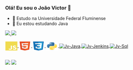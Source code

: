 ### Olá! Eu sou o João Victor 👋
- 🔭 Estudo na Universidade Federal Fluminense
- 🌱 Eu estou estudando Java

<div>
    <a href="https://github.com/CreatorJota">
    <img height="180em" src="https://github-readme-stats.vercel.app/api?username=CreatorJota&show_icons=true&theme=chartreuse-dark&include_all_comits=true&count_private=true"/>
    <img height="180em" src="https://github-readme-stats.vercel.app/api/top-langs/?username=CreatorJota&layout=compact&langs_count=16&theme=chartreuse-dark"/>
</div>

<div style="display: inline_block"><br>
    <img align="center" alt="Jv-Js" height="30" width="40" src="https://raw.githubusercontent.com/devicons/devicon/master/icons/javascript/javascript-plain.svg">
    <img align="center" alt="Jv-HTML" height="30" width="40" src="https://raw.githubusercontent.com/devicons/devicon/master/icons/html5/html5-original.svg">
    <img align="center" alt="Jv-CSS" height="30" width="40" src="https://raw.githubusercontent.com/devicons/devicon/master/icons/css3/css3-original.svg">
    <img align="center" alt="Jv-Python" height="30" width="40" src="https://raw.githubusercontent.com/devicons/devicon/master/icons/python/python-original.svg">
    <img align="center" alt="Jv-Java" height="30" width="40" src="https://cdn.jsdelivr.net/gh/devicons/devicon@latest/icons/java/java-original.svg"">
    <img align="center" alt="Jv-Jenkins" height="30" width="40" src="https://cdn.jsdelivr.net/gh/devicons/devicon@latest/icons/jenkins/jenkins-original.svg">
    <img align="center" alt="Jv-Sql" height="30" width="40" src="https://cdn.jsdelivr.net/gh/devicons/devicon@latest/icons/sqldeveloper/sqldeveloper-original.svg">         
</div>

##

<div>
  <a href = "mailto:jv-oliveira07@hotmail.com"><img src="https://img.shields.io/badge/-Gmail-%23333?style=for-the-badge&logo=gmail&logoColor=white" target="_blank"></a>
  <a href="https://www.linkedin.com/in/devjoaovoc/" target="_blank"><img src="https://img.shields.io/badge/-LinkedIn-%230077B5?style=for-the-badge&logo=linkedin&logoColor=white" target="_blank"></a> 
</div>
